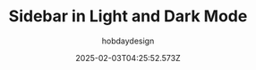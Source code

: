 ---
title: "Sidebar in Light and Dark Mode"
author: "hobdaydesign"
date: "2025-02-03T04:25:52.573Z"
draft: false
type: "post"
layout: "single"
categories: [""]
tags: [""]
source: "X"
source_link: "https://x.com/hobdaydesign/status/1882553995677602037"
media: "/uploads/x.com_GiAsvYpWYAAODej.jpg"
media_type: "image"

social:
  commentary: ""
  scheduledFor: null
  status: "draft"
---